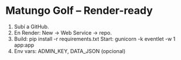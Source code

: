 # Matungo Golf – Render-ready

1) Subí a GitHub.
2) En Render: New → Web Service → repo.
3) Build: pip install -r requirements.txt
   Start: gunicorn -k eventlet -w 1 app:app
4) Env vars: ADMIN_KEY, DATA_JSON (opcional)
